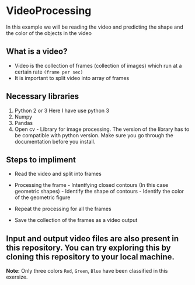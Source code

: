 # VideoProcessing

In this example we will be reading the video and predicting the shape and the color of the objects in the video


## What is a video?
- Video is the collection of frames (collection of images) which run at a certain rate `(frame per sec)`
- It is important to split video into array of frames


## Necessary libraries 
1. Python 2 or 3 Here I have use python 3
2. Numpy
3. Pandas
4. Open cv - Library for image processing. The version of the library has to be compatible with python version. Make sure you go through the documentation before you install.


## Steps to impliment
- Read the video and split into frames
- Processing the frame
      - Intentfying closed contours (In this case geometric shapes)
      - Identify the shape of contours
      - Identify the color of the geometric figure
      
- Repeat the processing for all the frames
- Save the collection of the frames as a video output


## Input and output video files are also present in this repository. You can try exploring this by cloning this repository to your local machine.


<b>Note:</b> Only three colors `Red`, `Green`, `Blue` have been classified in this exersize.  
